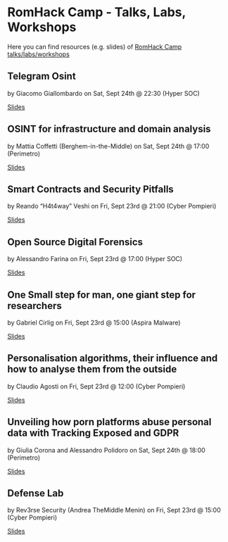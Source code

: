 # RomHack Camp - Talks, Labs, Workshops
Here you can find resources (e.g. slides) of [RomHack Camp talks/labs/workshops](https://romhack.camp/camp-schedule/)

## Telegram Osint
by Giacomo Giallombardo on Sat, Sept 24th @ 22:30 (Hyper SOC)

[Slides](https://github.com/aaarghhh/Romhack_C2022_TG101)

## OSINT for infrastructure and domain analysis
by Mattia Coffetti (Berghem-in-the-Middle) on Sat, Sept 24th @ 17:00 (Perimetro)

[Slides](https://drive.google.com/file/d/1GynYB0Nk98kat8VfbG84lBFCN9Yjjnjc/view)

## Smart Contracts and Security Pitfalls
by Reando “H4t4way” Veshi on Fri, Sept 23rd @ 21:00 (Cyber Pompieri)

[Slides](resources/RomHackCamp2022%20-%20Smart%20Contracts%20and%20Security%20Pitfalls.pdf)

## Open Source Digital Forensics
by Alessandro Farina on Fri, Sept 23rd @ 17:00 (Hyper SOC)

[Slides](resources/Open_Source_Forensics_RomHack_2022.pdf)

## One Small step for man, one giant step for researchers
by Gabriel Cirlig on Fri, Sept 23rd @ 15:00 (Aspira Malware)

[Slides](resources/RHC22_android_workshop.pptx)

## Personalisation algorithms, their influence and how to analyse them from the outside
by Claudio Agosti on Fri, Sept 23rd @ 12:00 (Cyber Pompieri)

[Slides](https://docs.google.com/presentation/d/1lbO_Q84x4jV5vz05Rx4XjzqkjUxoV2no1jsHze6aStk/edit?usp=sharing)

## Unveiling how porn platforms abuse personal data with Tracking Exposed and GDPR
by Giulia Corona and Alessandro Polidoro on Sat, Sept 24th @ 18:00 (Perimetro)

[Slides](https://pornhub.tracking.exposed/slides/romhack/#slide=1)

## Defense Lab
by Rev3rse Security (Andrea TheMiddle Menin) on Fri, Sept 23rd @ 15:00 (Cyber Pompieri)

[Slides](resources/RHC22-slide-rev3rse-labs.pdf)
